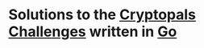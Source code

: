 # Solutions to the [Cryptopals Challenges](http://cryptopals.com) written in [Go](https://www.golang.org)